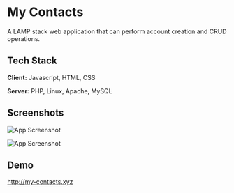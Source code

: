 
# My Contacts

A LAMP stack web application that can perform account creation and CRUD operations.


## Tech Stack

**Client:** Javascript, HTML, CSS

**Server:** PHP, Linux, Apache, MySQL


## Screenshots

![App Screenshot](https://i.ibb.co/Pwwn2Wc/Screenshot1.png)

![App Screenshot](https://i.ibb.co/tzxNkTg/Screenshot2.png)


## Demo

http://my-contacts.xyz

